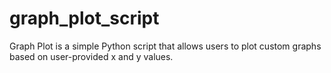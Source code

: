 # graph_plot_script
Graph Plot is a simple Python script that allows users to plot custom graphs based on user-provided x and y values.
